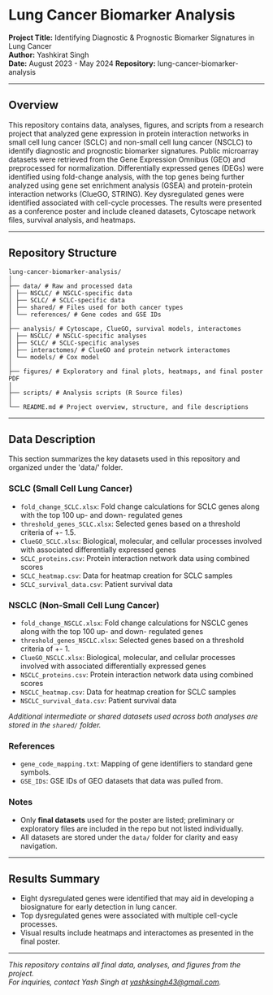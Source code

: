 # Lung Cancer Biomarker Analysis

**Project Title:** Identifying Diagnostic & Prognostic Biomarker Signatures in Lung Cancer  
**Author:** Yashkirat Singh  
**Date:** August 2023 - May 2024
**Repository:** lung-cancer-biomarker-analysis  

---

## Overview

This repository contains data, analyses, figures, and scripts from a research project that analyzed gene expression in protein interaction networks in small cell lung cancer (SCLC) and non-small cell lung cancer (NSCLC) to identify diagnostic and prognostic biomarker signatures. Public microarray datasets were retrieved from the Gene Expression Omnibus (GEO) and preprocessed for normalization. Differentially expressed genes (DEGs) were identified using fold-change analysis, with the top genes being further analyzed using gene set enrichment analysis (GSEA) and protein-protein interaction networks (ClueGO, STRING). Key dysregulated genes were identified associated with cell-cycle processes. The results were presented as a conference poster and include cleaned datasets, Cytoscape network files, survival analysis, and heatmaps. 

---

## Repository Structure
```
lung-cancer-biomarker-analysis/
│
├── data/ # Raw and processed data
│ ├── NSCLC/ # NSCLC-specific data
│ ├── SCLC/ # SCLC-specific data
│ ├── shared/ # Files used for both cancer types
│ └── references/ # Gene codes and GSE IDs
│
├── analysis/ # Cytoscape, ClueGO, survival models, interactomes
│ ├── NSCLC/ # NSCLC-specific analyses
│ ├── SCLC/ # SCLC-specific analyses
│ ├── interactomes/ # ClueGO and protein network interactomes
│ └── models/ # Cox model
│
├── figures/ # Exploratory and final plots, heatmaps, and final poster PDF
│
├── scripts/ # Analysis scripts (R Source files)
│
└── README.md # Project overview, structure, and file descriptions
```
---

## Data Description

This section summarizes the key datasets used in this repository and organized under the 'data/' folder.

### SCLC (Small Cell Lung Cancer)
- `fold_change_SCLC.xlsx`: Fold change calculations for SCLC genes along with the top 100 up- and down- regulated genes
- `threshold_genes_SCLC.xlsx`: Selected genes based on a threshold criteria of +- 1.5.
- `ClueGO_SCLC.xlsx`: Biological, molecular, and cellular processes involved with associated differentially expressed genes
- `SCLC_proteins.csv`: Protein interaction network data using combined scores
- `SCLC_heatmap.csv`: Data for heatmap creation for SCLC samples
- `SCLC_survival_data.csv`: Patient survival data

### NSCLC (Non-Small Cell Lung Cancer)
- `fold_change_NSCLC.xlsx`: Fold change calculations for NSCLC genes along with the top 100 up- and down- regulated genes
- `threshold_genes_NSCLC.xlsx`: Selected genes based on a threshold criteria of +- 1.
- `ClueGO_NSCLC.xlsx`: Biological, molecular, and cellular processes involved with associated differentially expressed genes
- `NSCLC_proteins.csv`: Protein interaction network data using combined scores
- `NSCLC_heatmap.csv`: Data for heatmap creation for SCLC samples
- `NSCLC_survival_data.csv`: Patient survival data

*Additional intermediate or shared datasets used across both analyses are stored in the `shared/` folder.*

### References
- `gene_code_mapping.txt`: Mapping of gene identifiers to standard gene symbols.  
- `GSE_IDs`: GSE IDs of GEO datasets that data was pulled from.

### Notes
- Only **final datasets** used for the poster are listed; preliminary or exploratory files are included in the repo but not listed individually.  
- All datasets are stored under the `data/` folder for clarity and easy navigation.

---

## Results Summary
- Eight dysregulated genes were identified that may aid in developing a biosignature for early detection in lung cancer.
- Top dysregulated genes were associated with multiple cell-cycle processes.
- Visual results include heatmaps and interactomes as presented in the final poster.

---

*This repository contains all final data, analyses, and figures from the project.*  
*For inquiries, contact Yash Singh at yashksingh43@gmail.com.*
